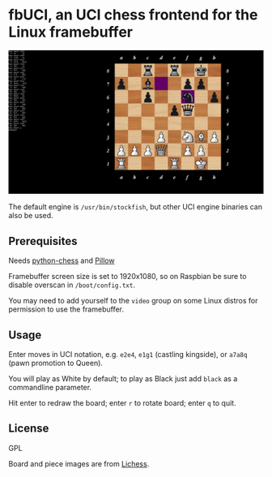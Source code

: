 # fbUCI, an UCI chess frontend for the Linux framebuffer

![screenshot](https://github.com/mdoege/fbUCI/raw/master/fbuci.png "fbUCI screenshot")

The default engine is ``/usr/bin/stockfish``, but other UCI engine binaries can also be used.

## Prerequisites

Needs [python-chess](https://github.com/niklasf/python-chess) and [Pillow](https://github.com/python-pillow/Pillow)

Framebuffer screen size is set to 1920x1080, so on Raspbian be sure to disable overscan in ``/boot/config.txt``.

You may need to add yourself to the ``video`` group on some Linux distros for permission to use the framebuffer.

## Usage

Enter moves in UCI notation, e.g. ``e2e4``, ``e1g1`` (castling kingside), or ``a7a8q`` (pawn promotion to Queen).

You will play as White by default; to play as Black just add ``black`` as a commandline parameter.

Hit enter to redraw the board; enter ``r`` to rotate board; enter ``q`` to quit.

## License

GPL

Board and piece images are from [Lichess](https://github.com/ornicar/lila).

